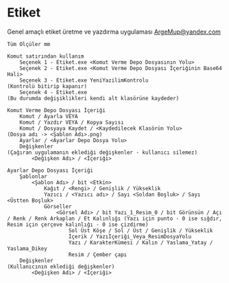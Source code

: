 # Etiket
Genel amaçlı etiket üretme ve yazdırma uygulaması ArgeMup@yandex.com

    Tüm Ölçüler mm

    Komut satırından kullanım
        Seçenek 1 - Etiket.exe <Komut Verme Depo Dosyasının Yolu>
        Seçenek 2 - Etiket.exe <Komut Verme Depo Dosyası İçeriğinin Base64 Hali>
        Seçenek 3 - Etiket.exe YeniYazilimKontrolu                                      (Kontrolü bitirip kapanır)
        Seçenek 4 - Etiket.exe                                                          (Bu durumda değişiklikleri kendi alt klasörüne kaydeder)

    Komut Verme Depo Dosyası İçeriği
        Komut / Ayarla VEYA
        Komut / Yazdır VEYA / Kopya Sayısı
        Komut / Dosyaya Kaydet / <Kaydedilecek Klasörün Yolu>                           (Dosya adı -> <Şablon Adı>.png)
        Ayarlar / <Ayarlar Depo Dosya Yolu>
        Değişkenler                                                                     (Çağıran uygulamanın eklediği değişkenler - kullanıcı silemez)
            <Değişken Adı> / <İçeriği>

    Ayarlar Depo Dosyası İçeriği
        Şablonlar
            <Şablon Adı> / bit <Etkin>
                Kağıt / <Rengi> / Genişlik / Yükseklik
                Yazıcı / <Yazıcı adı> / Sayı <Soldan Boşluk> / Sayı <Üstten Boşluk>
                Görseller
                    <Görsel Adı> / bit Yazı_1_Resim_0 / bit Görünsün / Açı / Renk / Renk Arkaplan / Et Kalınlığı (Yazı için punto - 0 ise sığdır, Resim için çerçeve kalınlığı - 0 ise çizdirme)
                        Sol Üst Köşe / Sol / Üst / Genişlik / Yükseklik
                        İçerik / Yazıİçeriği_Veya_ResimDosyaYolu
                        Yazı / KarakterKümesi / Kalın / Yaslama_Yatay / Yaslama_Dikey
                        Resim / Çember çapı
        Değişkenler                                                                     (Kullanıcının eklediği değişkenler)
            <Değişken Adı> / <İçeriği>